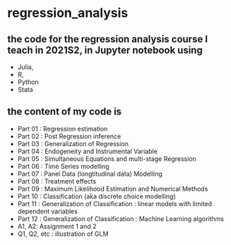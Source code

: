 # regression_analysis

## the code for the regression analysis course I teach in 2021S2, in Jupyter notebook using 

* Julia, 
* R, 
* Python 
* Stata 

## the content of my code is

* Part 01 : Regression estimation
* Part 02 : Post Regression inference
* Part 03 : Generalization of Regression
* Part 04 : Endogeneity and Instrumental Variable 
* Part 05 : Simultaneous Equations and multi-stage Regression
* Part 06 : Time Series modelling
* Part 07 : Panel Data (longtitudinal data) Modelling
* Part 08 : Treatment effects
* Part 09 : Maximum Likelihood Estimation and Numerical Methods
* Part 10 : Classification (aka discrete choice modelling)
* Part 11 : Generalization of Classification : linear models with limited dependent variables
* Part 12 : Generalization of Classification :  Machine Learning algorithms
* A1, A2: Assignment 1 and 2
* Q1, Q2, etc : illustration of GLM
